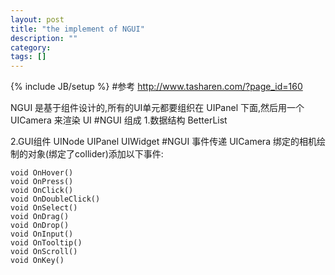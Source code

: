 ```yaml
---
layout: post
title: "the implement of NGUI"
description: ""
category: 
tags: []
---
```

{% include JB/setup %}
#参考
http://www.tasharen.com/?page_id=160


NGUI 是基于组件设计的,所有的UI单元都要组织在 UIPanel 下面,然后用一个 UICamera 来渲染 UI
#NGUI 组成
1.数据结构
BetterList

2.GUI组件
UINode
UIPanel
UIWidget
#NGUI 事件传递
UICamera 绑定的相机绘制的对象(绑定了collider)添加以下事件:

	void OnHover() 
	void OnPress() 
	void OnClick()
	void OnDoubleClick()
	void OnSelect()
	void OnDrag()
	void OnDrop()
	void OnInput()
	void OnTooltip()
	void OnScroll()
	void OnKey()